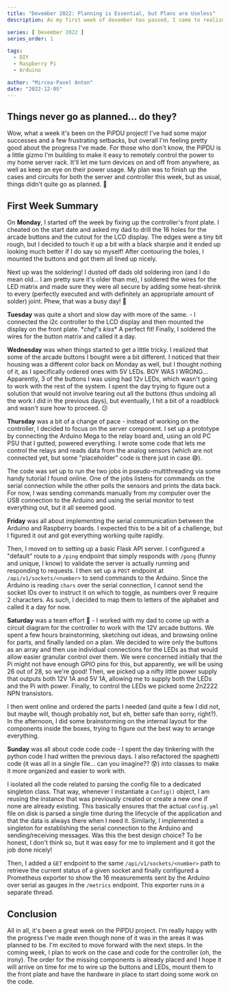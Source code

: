 ```yaml
---
title: "Devember 2022: Planning is Essential, but Plans are Useless"
description: As my first week of devember has passed, I came to realize that planning itself is good, as it gives you a clearer path to walk on, but plans mean nothing in the end

series: [ Devember 2022 ]
series_order: 1

tags:
  - DIY
  - Raspberry Pi
  - Arduino

author: "Mircea-Pavel Anton"
date: "2022-12-05"
---
```


## Things never go as planned... do they?

Wow, what a week it's been on the PiPDU project! I've had some major successes and a few frustrating setbacks, but overall I'm feeling pretty good about the progress I've made. For those who don't know, the PiPDU is a little gizmo I'm building to make it easy to remotely control the power to my home server rack. It'll let me turn devices on and off from anywhere, as well as keep an eye on their power usage. My plan was to finish up the cases and circuits for both the server and controller this week, but as usual, things didn't quite go as planned. 😬

## First Week Summary

On **Monday**, I started off the week by fixing up the controller's front plate. I cheated on the start date and asked my dad to drill the 16 holes for the arcade buttons and the cutout for the LCD display. The edges were a tiny bit rough, but I decided to touch it up a bit with a black sharpie and it ended up looking much better if I do say so myself! After contouring the holes, I mounted the buttons and got them all lined up nicely.

Next up was the soldering! I dusted off dads old soldering iron (and I do mean old... I am pretty sure it's older than me), I soldered the wires for the LED matrix and made sure they were all secure by adding some heat-shrink to every (perfectly executed and with definitely an appropriate amount of solder) joint. Phew, that was a busy day! 🔨

**Tuesday** was quite a short and slow day with more of the same. - I connected the i2c controller to the LCD display and then mounted the display on the front plate. \**chef's kiss*\* A perfect fit! Finally, I soldered the wires for the button matrix and called it a day.

**Wednesday** was when things started to get a little tricky. I realized that some of the arcade buttons I bought were a bit different. I noticed that their housing was a different color back on Monday as well, but I thought nothing of it, as I specifically ordered ones with 5V LEDs. BOY WAS I WRONG... Apparently, 3 of the buttons I was using had 12v LEDs, which wasn't going to work with the rest of the system. I spent the day trying to figure out a solution that would not involve tearing out all the buttons (thus undoing all the work I did in the previous days), but eventually, I hit a bit of a roadblock and wasn't sure how to proceed. 😕

**Thursday** was a bit of a change of pace - instead of working on the controller, I decided to focus on the server component. I set up a prototype by connecting the Arduino Mega to the relay board and, using an old PC PSU that I gutted, powered everything. I wrote some code that lets me control the relays and reads data from the analog sensors (which are not connected yet, but some "placeholder" code is there just in case 😅).

The code was set up to run the two jobs in pseudo-multithreading via some handy tutorial I found online. One of the jobs listens for commands on the serial connection while the other polls the sensors and prints the data back. For now, I was sending commands manually from my computer over the USB connection to the Arduino and using the serial monitor to test everything out, but it all seemed good.

**Friday** was all about implementing the serial communication between the Arduino and Raspberry boards. I expected this to be a bit of a challenge, but I figured it out and got everything working quite rapidly.

Then, I moved on to setting up a basic Flask API server. I configured a "default" route to a `/ping` endpoint that simply responds with `/pong` (funny and unique, I know) to validate the server is actually running and responding to requests. I then set up a `POST` endpoint at `/api/v1/sockets/<number>` to send commands to the Arduino. Since the Arduino is reading `chars` over the serial connection, I cannot send the socket IDs over to instruct it on which to toggle, as numbers over 9 require 2 characters. As such, I decided to map them to letters of the alphabet and called it a day for now.

**Saturday** was a team effort 🤝 - I worked with my dad to come up with a circuit diagram for the controller to work with the 12V arcade buttons. We spent a few hours brainstorming, sketching out ideas, and browsing online for parts, and finally landed on a plan. We decided to wire only the buttons as an array and then use individual connections for the LEDs as that would allow easier granular control over them. We were concerned initially that the Pi might not have enough GPIO pins for this, but apparently, we will be using 26 out of 28, so we're good! Then, we picked up a nifty little power supply that outputs both 12V 1A and 5V 1A, allowing me to supply both the LEDs and the Pi with power. Finally, to control the LEDs we picked some 2n2222 NPN transistors.

I then went online and ordered the parts I needed (and quite a few I did not, but maybe will, though probably not, but eh, better safe than sorry, right?). In the afternoon, I did some brainstorming on the internal layout for the components inside the boxes, trying to figure out the best way to arrange everything.

**Sunday** was all about code code code - I spent the day tinkering with the python code I had written the previous days. I also refactored the spaghetti code (it was all in a single file... can you imagine?? 😰) into classes to make it more organized and easier to work with.

I isolated all the code related to parsing the config file to a dedicated singleton class. That way, whenever I instantiate a `Config()` object, I am reusing the instance that was previously created or create a new one if none are already existing. This basically ensures that the actual `config.yml` file on disk is parsed a single time during the lifecycle of the application and that the data is always there when I need it. Similarly, I implemented a singleton for establishing the serial connection to the Arduino and sending/receiving messages. Was this the best design choice? To be honest, I don't think so, but it was easy for me to implement and it got the job done nicely!

Then, I added a `GET` endpoint to the same `/api/v1/sockets/<number>` path to retrieve the current status of a given socket and finally configured a Prometheus exporter to show the 16 measurements sent by the Arduino over serial as gauges in the `/metrics` endpoint. This exporter runs in a separate thread.

## Conclusion

All in all, it's been a great week on the PiPDU project. I'm really happy with the progress I've made even though none of it was in the areas it was planned to be. I'm excited to move forward with the next steps. In the coming week, I plan to work on the case and code for the controller (oh, the irony). The order for the missing components is already placed and I hope it will arrive on time for me to wire up the buttons and LEDs, mount them to the front plate and have the hardware in place to start doing some work on the code.
